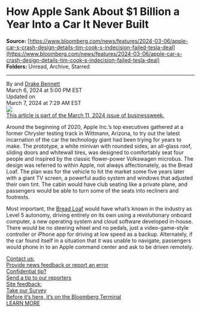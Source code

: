 # How Apple Sank About $1 Billion a Year Into a Car It Never Built

**Source:** [https://www.bloomberg.com/news/features/2024-03-06/apple-car-s-crash-design-details-tim-cook-s-indecision-failed-tesla-deal](https://www.bloomberg.com/news/features/2024-03-06/apple-car-s-crash-design-details-tim-cook-s-indecision-failed-tesla-deal)  
**Folders:** Unread, Archive, Starred  

---

<div><div><div><div><div><div>By  and <a href="https://www.bloomberg.com/authors/AQKkeXrqW_w/drake-bennett">Drake Bennett</a></div></div></div><div><div><time>March 6, 2024 at 5:00 PM EST</time></div><span>Updated on  <div><time>March 7, 2024 at 7:29 AM EST</time></div></span></div></div><div><div><a href="https://www.bloomberg.com/magazine/businessweek/24_07"><div><div><img src="https://assets.bwbx.io/images/users/iqjWHBFdfxIU/i1UMubVOw764/v0/-1x-1.webp"></div><div>This article is part of the<span> March 11, 2024 issue</span> of<span> businessweek</span>.</div></div></a></div></div></div><div><p>Around the beginning of 2020, Apple Inc.’s top executives gathered at a former Chrysler testing track in Wittmann, Arizona, to try out the latest incarnation of the car the technology giant had been trying for years to make. The prototype, a white minivan with rounded sides, an all-glass roof, sliding doors and whitewall tires, was designed to comfortably seat four people and inspired by the classic flower-power Volkswagen microbus. The design was referred to within Apple, not always affectionately, as the Bread Loaf. The plan was for the vehicle to hit the market some five years later with a giant TV screen, a powerful audio system and windows that adjusted their own tint. The cabin would have club seating like a private plane, and passengers would be able to turn some of the seats into recliners and footrests.</p><p>Most important, the <a href="https://www.bloomberg.com/news/articles/2020-03-13/driverless-cars-have-arrived-and-they-all-look-like-loaves-of-bread">Bread Loaf</a> would have what’s known in the industry as Level 5 autonomy, driving entirely on its own using a revolutionary onboard computer, a new operating system and cloud software developed in-house. There would be no steering wheel and no pedals, just a video-game-style controller or iPhone app for driving at low speed as a backup. Alternately, if the car found itself in a situation that it was unable to navigate, passengers would phone in to an Apple command center and ask to be driven remotely.</p></div><div><div><div><a href="https://www.bloomberg.com/help/question/submit-feedback-news-coverage/"><span>Contact us:</span><div>Provide news feedback or report an error</div></a></div><div><a href="https://www.bloomberg.com/tips/"><span>Confidential tip?</span><div>Send a tip to our reporters</div></a></div><div><a href="https://bmedia.iad1.qualtrics.com/jfe/form/SV_0xQ0jMsQ7QLRlj0?slug=2024-03-06/apple-car-s-crash-design-details-tim-cook-s-indecision-failed-tesla-deal"><span>Site feedback:</span><div><span>Take our Survey</span></div></a></div><a href="https://www.bloomberg.com/professional/solution/bloomberg-terminal-learn-more/?utm_source=bbg&amp;utm_medium=intpro&amp;utm_campaign=trmnl&amp;utm_content=web_dotcom&amp;tactic=794999"><div><div>Before it’s here, it’s on the <span>Bloomberg Terminal</span></div><div> LEARN MORE</div></div></a></div></div></div>